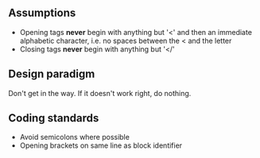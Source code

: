 ## Assumptions
- Opening tags **never** begin with anything but '<' and then an immediate alphabetic character, i.e. no spaces between the < and the letter
- Closing tags **never** begin with anything but '</'

## Design paradigm
Don't get in the way. If it doesn't work right, do nothing.

## Coding standards
- Avoid semicolons where possible
- Opening brackets on same line as block identifier
